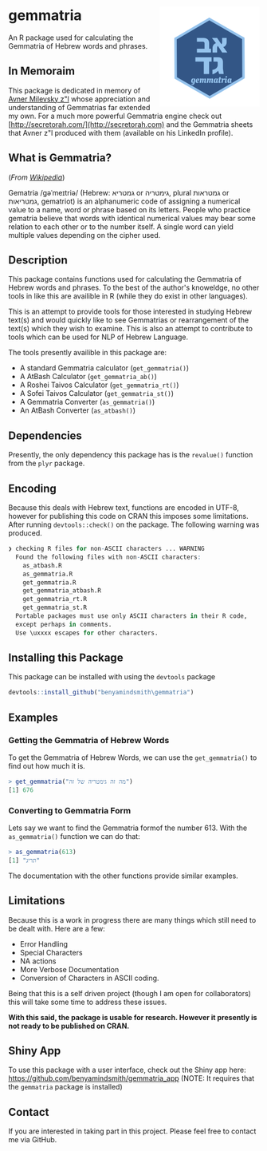 # gemmatria <a href='https://github.com/benyamindsmith/gemmatria/tree/master/'><img src='./גמטריה-2.png' align="right" height="200" /></a>

An R package used for calculating the Gemmatria of Hebrew words and phrases.

## In Memoraim

This package is dedicated in memory of [Avner Milevsky z"l](https://www.linkedin.com/in/avnermil/) whose appreciation and understanding of Gemmatrias far extended my own. For a much more powerful Gemmatria engine check out [http://secretorah.com/](http://secretorah.com) and the Gemmatria sheets that Avner z"l produced with them (available on his LinkedIn profile).  

## What is Gemmatria?

(_From [Wikipedia]([https://en.wikipedia.org/wiki/Gematria)_)

Gematria /ɡəˈmeɪtriə/ (Hebrew: גמטריא or גימטריה, plural גמטראות or גמטריאות, gematriot) is an alphanumeric code of assigning a numerical value to a name, word or phrase based on its letters. People who practice gematria believe that words with identical numerical values may bear some relation to each other or to the number itself. A single word can yield multiple values depending on the cipher used.

## Description

This package contains functions used for calculating the Gemmatria of Hebrew words and phrases. To the best of the author's knoweldge, no other tools in like this are availible in R (while they do exist in other languages).

This is an attempt to provide tools for those interested in studying Hebrew text(s) and would quickly like to see Gemmatrias or rearrangement of the text(s) which they wish to examine. This is also an attempt to contribute to tools which can be used for NLP of Hebrew Language.

The tools presently availible in this package are:

* A standard Gemmatria calculator (`get_gemmatria()`)
* A AtBash Calculator (`get_gemmatria_ab()`)
* A Roshei Taivos Calculator (`get_gemmatria_rt()`)
* A Sofei Taivos Calculator (`get_gemmatria_st()`)
* A Gemmatria Converter (`as_gemmatria()`)
* An AtBash Converter (`as_atbash()`)

## Dependencies

Presently, the only dependency this package has is the `revalue()` function from the `plyr` package. 

## Encoding

Because this deals with Hebrew text, functions are encoded in UTF-8, however for publishing this code on CRAN this imposes some limitations. After running `devtools::check()` on the package. The following warning was produced.

```r
❯ checking R files for non-ASCII characters ... WARNING
  Found the following files with non-ASCII characters:
    as_atbash.R
    as_gemmatria.R
    get_gemmatria.R
    get_gemmatria_atbash.R
    get_gemmatria_rt.R
    get_gemmatria_st.R
  Portable packages must use only ASCII characters in their R code,
  except perhaps in comments.
  Use \uxxxx escapes for other characters.
```

## Installing this Package

This package can be installed with using the `devtools` package

```r
devtools::install_github("benyamindsmith\gemmatria")
```

## Examples

### Getting the Gemmatria of Hebrew Words

To get the Gemmatria of Hebrew Words, we can use the `get_gemmatria()` to find out how much it is. 
```r
> get_gemmatria("מה זה גימטריה של זה")
[1] 676
```

### Converting to Gemmatria Form

Lets say we want to find the Gemmatria  formof the number 613. With the `as_gemmatria()` function we can do that:

```r
> as_gemmatria(613)
[1] "תריג"
```

The documentation with the other functions provide similar examples. 
 
## Limitations

Because this is a work in progress there are many things which still need to be dealt with. Here are a few: 

* Error Handling
* Special Characters
* NA actions
* More Verbose Documentation
* Conversion of Characters in ASCII coding.

Being that this is a self driven project (though I am open for collaborators) this will take some time to address these issues. 

__With this said, the package is usable for research. However it presently is not ready to be published on CRAN.__

## Shiny App

To use this package with a user interface, check out the Shiny app here: https://github.com/benyamindsmith/gemmatria_app (NOTE: It requires that the `gemmatria` package is installed)

## Contact
If you are interested in taking part in this project. Please feel free to contact me via GitHub.
